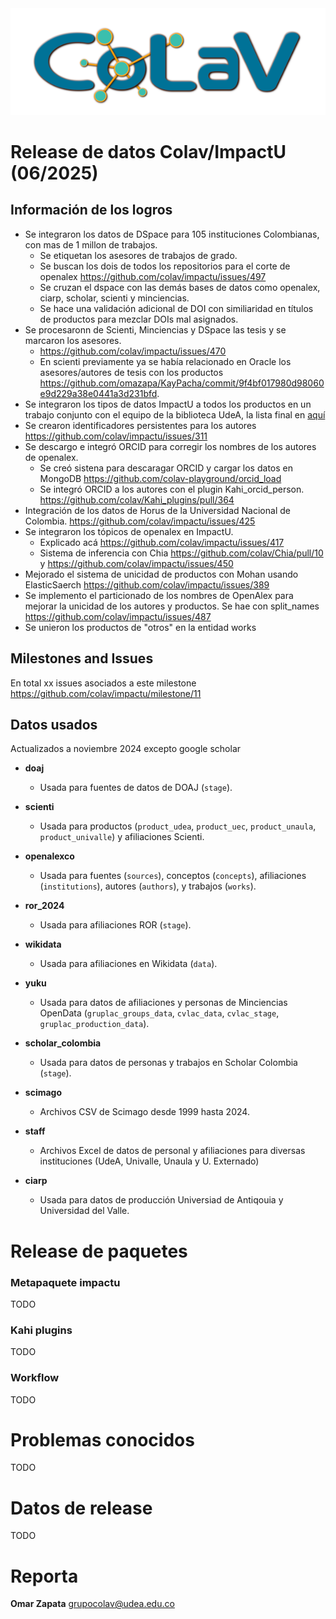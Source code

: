 <center><img src="https://raw.githubusercontent.com/colav/colav.github.io/master/img/Logo.png"/></center>

# Release de datos Colav/ImpactU (06/2025)

## Información de los logros

* Se integraron los datos de DSpace para 105 instituciones Colombianas, con mas de 1 millon de trabajos.
  * Se etiquetan los asesores de trabajos de grado.
  * Se buscan los dois de todos los repositorios para el corte de openalex https://github.com/colav/impactu/issues/497
  * Se cruzan el dspace con las demás bases de datos como openalex, ciarp, scholar, scienti y minciencias.
  * Se hace una validación adicional de DOI con similiaridad en títulos de productos para mezclar DOIs mal asignados.
* Se procesaronn de Scienti, Minciencias y DSpace las tesis y se marcaron los asesores.
  * https://github.com/colav/impactu/issues/470
  * En scienti previamente ya se había relacionado en Oracle los asesores/autores de tesis con los productos https://github.com/omazapa/KayPacha/commit/9f4bf017980d98060e9d229a38e0441a3d231bfd.
* Se integraron los tipos de datos ImpactU a todos los productos en un trabajo conjunto con el equipo de la biblioteca UdeA, la lista final en [aquí](https://docs.google.com/spreadsheets/d/1LRZpEX6xZDhPngbknyOWeNNGNx5oxpuol1hCiJh-FbY/edit?gid=0#gid=0)  
* Se crearon identificadores persistentes para los autores https://github.com/colav/impactu/issues/311
* Se descargo e integró ORCID para corregir los nombres de los autores de openalex.
  * Se creó sistena para descaragar ORCID y cargar los datos en MongoDB https://github.com/colav-playground/orcid_load
  * Se integró ORCID a los autores con el plugin Kahi_orcid_person. https://github.com/colav/Kahi_plugins/pull/364 
* Integración de los datos de Horus de la Universidad Nacional de Colombia. https://github.com/colav/impactu/issues/425
* Se integraron los tópicos de openalex en ImpactU. 
  * Explicado acá https://github.com/colav/impactu/issues/417
  * Sistema de inferencia con Chia https://github.com/colav/Chia/pull/10 y https://github.com/colav/impactu/issues/450
* Mejorado el sistema de unicidad de productos con Mohan usando ElasticSaerch https://github.com/colav/impactu/issues/389
* Se implemento el particionado de los nombres de OpenAlex para mejorar la unicidad de los autores y productos. Se hae con split_names https://github.com/colav/impactu/issues/487
* Se unieron los productos de "otros" en la entidad works


## Milestones and Issues
En total xx issues asociados a este milestone
https://github.com/colav/impactu/milestone/11


## Datos usados

Actualizados a noviembre 2024 excepto google scholar
* **doaj**
   - Usada para fuentes de datos de DOAJ (`stage`).

* **scienti**
   - Usada para productos (`product_udea`, `product_uec`, `product_unaula`, `product_univalle`) y afiliaciones Scienti.

* **openalexco**
   - Usada para fuentes (`sources`), conceptos (`concepts`), afiliaciones (`institutions`), autores (`authors`), y trabajos (`works`).

* **ror_2024**
   - Usada para afiliaciones ROR (`stage`).

* **wikidata**
   - Usada para afiliaciones en Wikidata (`data`).

* **yuku**
   - Usada para datos de afiliaciones y personas de Minciencias OpenData (`gruplac_groups_data`, `cvlac_data`, `cvlac_stage`, `gruplac_production_data`).

* **scholar_colombia**
   - Usada para datos de personas y trabajos en Scholar Colombia (`stage`).

* **scimago**
    - Archivos CSV de Scimago desde 1999 hasta 2024.

* **staff**
    - Archivos Excel de datos de personal y afiliaciones para diversas instituciones (UdeA, Univalle, Unaula y U. Externado)
* **ciarp**
    - Usada para datos de producción Universiad de Antiqouia y Universidad del Valle.


# Release de paquetes

### Metapaquete impactu
TODO

### Kahi plugins
TODO

### Workflow 
TODO

# Problemas conocidos
TODO

# Datos de release
TODO

# Reporta
**Omar Zapata** grupocolav@udea.edu.co


